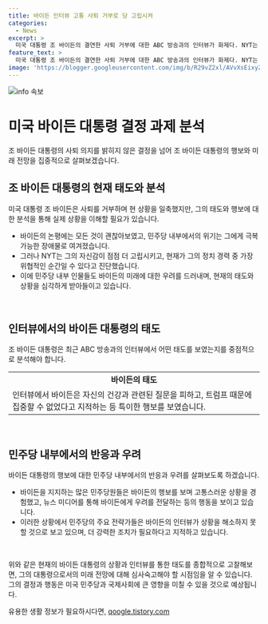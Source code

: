 ```yaml
---
title: 바이든 인터뷰 고통 사퇴 거부로 당 고립시켜
categories:
  - News
excerpt: >
  미국 대통령 조 바이든의 결연한 사퇴 거부에 대한 ABC 방송과의 인터뷰가 화제다. NYT는 바이든의 자신감을 분석하며, 그의 현재 상황을 위기감으로 평가한다. 바이든은 오래된 관측론자들과의 대결을 통해 나아갈 수 있다는 신뢰를 보여주며, 자신의 임기가 위협받고 있다는 얘기를 인정하지 않는다. 그러나 ABC 방송의 인터뷰는 민주당 내부에서 분노와 불안을 불러일으키고 있으며, 바이든의 미래가 불투명하다는 우려가 커지고 있다. 이에 대한 민주당 내부의 반응과 대통령의 지지층의 심리적 변화가 관심을 모으고 있다.
feature_text: >
  미국 대통령 조 바이든의 결연한 사퇴 거부에 대한 ABC 방송과의 인터뷰가 화제다. NYT는 바이든의 자신감을 분석하며, 그의 현재 상황을 위기감으로 평가한다. 바이든은 오래된 관측론자들과의 대결을 통해 나아갈 수 있다는 신뢰를 보여주며, 자신의 임기가 위협받고 있다는 얘기를 인정하지 않는다. 그러나 ABC 방송의 인터뷰는 민주당 내부에서 분노와 불안을 불러일으키고 있으며, 바이든의 미래가 불투명하다는 우려가 커지고 있다. 이에 대한 민주당 내부의 반응과 대통령의 지지층의 심리적 변화가 관심을 모으고 있다.
image: 'https://blogger.googleusercontent.com/img/b/R29vZ2xl/AVvXsEixyZcFfHzMRdzZMjFBmAUKJYCLCGyLL1o632UiGVXcaFdKo_bkvkuCioo0uUKlGfBVcT3P84aROyZIXSBEx3Aw5nCQ3pTgDom1WDC4m8eifvWiAmWEEVb4x6G_l8C0QH225ldMjyaFvpxGEBGNO37VmDTDMHGhJPq73UglMfDca1-0aw/s1600/blogspot.png'
---
```


<p><img src="https://blogger.googleusercontent.com/img/b/R29vZ2xl/AVvXsEixyZcFfHzMRdzZMjFBmAUKJYCLCGyLL1o632UiGVXcaFdKo_bkvkuCioo0uUKlGfBVcT3P84aROyZIXSBEx3Aw5nCQ3pTgDom1WDC4m8eifvWiAmWEEVb4x6G_l8C0QH225ldMjyaFvpxGEBGNO37VmDTDMHGhJPq73UglMfDca1-0aw/s1600/blogspot.png" alt="info 속보" /></p>

<h1>미국 바이든 대통령 결정 과제 분석</h1>

<p>조 바이든 대통령의 사퇴 의지를 밝히지 않은 결정을 넘어 조 바이든 대통령의 행보와 미래 전망을 집중적으로 살펴보겠습니다. </p>

<h2 data-ke-size="size26">조 바이든 대통령의 현재 태도와 분석</h2>

<p>미국 대통령 조 바이든은 사퇴를 거부하며 현 상황을 일축했지만, 그의 태도와 행보에 대한 분석을 통해 실제 상황을 이해할 필요가 있습니다.</p>

<ul>
  <li>바이든의 논평에는 모든 것이 괜찮아보였고, 민주당 내부에서의 위기는 그에게 극복 가능한 장애물로 여겨졌습니다.</li>
  <li>그러나 NYT는 그의 자신감이 점점 더 고립시키고, 현재가 그의 정치 경력 중 가장 위협적인 순간일 수 있다고 진단했습니다.</li>
  <li>이에 민주당 내부 인물들도 바이든의 미래에 대한 우려를 드러내며, 현재의 태도와 상황을 심각하게 받아들이고 있습니다.</li>
</ul>

<p data-ke-size="size16">&nbsp;</p>

<h2 data-ke-size="size26">인터뷰에서의 바이든 대통령의 태도</h2>

<p>조 바이든 대통령은 최근 ABC 방송과의 인터뷰에서 어떤 태도를 보였는지를 중점적으로 분석해야 합니다.</p>

<table>
  <tr>
    <td style="text-align: center; height: 17px;"><b>바이든의 태도</b></td>
  </tr>
  <tr>
    <td>인터뷰에서 바이든은 자신의 건강과 관련된 질문을 피하고, 트럼프 때문에 집중할 수 없었다고 지적하는 등 특이한 행보를 보였습니다.</td>
  </tr>
</table>

<p data-ke-size="size16">&nbsp;</p>

<h2 data-ke-size="size26">민주당 내부에서의 반응과 우려</h2>

<p>바이든 대통령의 행보에 대한 민주당 내부에서의 반응과 우려를 살펴보도록 하겠습니다.</p>

<ul>
  <li>바이든을 지지하는 많은 민주당원들은 바이든의 행보를 보며 고통스러운 상황을 경험했고, 뉴스 미디어를 통해 바이든에게 우려를 전달하는 등의 행동을 보이고 있습니다.</li>
  <li>이러한 상황에서 민주당의 주요 전략가들은 바이든의 인터뷰가 상황을 해소하지 못할 것으로 보고 있으며, 더 강력한 조치가 필요하다고 지적하고 있습니다.</li>
</ul>

<p data-ke-size="size16">&nbsp;</p>

<p>위와 같은 현재의 바이든 대통령의 상황과 인터뷰를 통한 태도를 종합적으로 고찰해보면, 그의 대통령으로서의 미래 전망에 대해 심사숙고해야 할 시점임을 알 수 있습니다. 그의 결정과 행동은 미국 민주당과 국제사회에 큰 영향을 미칠 수 있을 것으로 예상됩니다.</p>
유용한 생활 정보가 필요하시다면, <a href="https://qoogle.tistory.com" rel="dofollow">qoogle.tistory.com</a>


